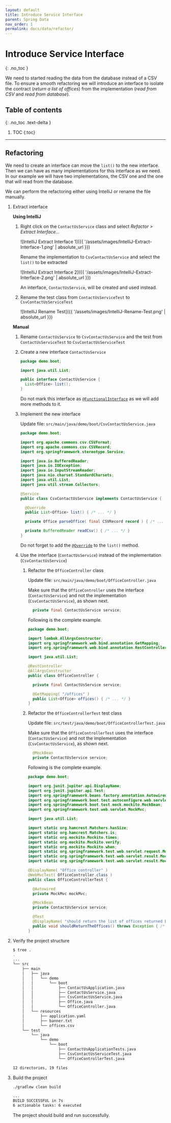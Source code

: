 ```yaml
---
layout: default
title: Introduce Service Interface
parent: Spring Data
nav_order: 1
permalink: docs/data/refactor/
---
```


# Introduce Service Interface
{: .no_toc }

We need to started reading the data from the database instead of a CSV file.  To ensure a smooth refactoring we will introduce an interface to isolate the contract (_return a list of offices_) from the implementation (_read from CSV_ and _read from database_).

## Table of contents
{: .no_toc .text-delta }

1. TOC
{:toc}

---

## Refactoring

We need to create an interface can move the `list()` to the new interface.  Then we can have as many implementations for this interface as we need.  In our example we will have two implementations, the CSV one and the one that will read from the database.

We can perform the refactoring either using IntelliJ or rename the file manually.

1. Extract interface

   **Using IntelliJ**

   1. Right click on the `ContactUsService` class and select _Refactor > Extract Interface..._

      ![IntelliJ Extract Interface 1]({{ '/assets/images/IntelliJ-Extract-Interface-1.png' | absolute_url }})

      Rename the implementation to `CsvContactUsService` and select the `list()` to be extracted

      ![IntelliJ Extract Interface 2]({{ '/assets/images/IntelliJ-Extract-Interface-2.png' | absolute_url }})

      An interface, `ContactUsService`, will be created and used instead.

   1. Rename the test class from `ContactUsServiceTest` to `CsvContactUsServiceTest`

      ![IntelliJ Rename Test]({{ '/assets/images/IntelliJ-Rename-Test.png' | absolute_url }})

   **Manual**

   1. Rename `ContactUsService` to `CsvContactUsService` and the test from `ContactUsServiceTest` to `CsvContactUsServiceTest`

   1. Create a new interface `ContactUsService`

      ```java
      package demo.boot;

      import java.util.List;

      public interface ContactUsService {
        List<Office> list();
      }
      ```

      Do not mark this interface as [`@FunctionalInterface`](https://docs.oracle.com/en/java/javase/14/docs/api/java.base/java/lang/FunctionalInterface.html) as we will add more methods to it.

   1. Implement the new interface

      Update file: `src/main/java/demo/boot/CsvContactUsService.java`

      ```java
      package demo.boot;

      import org.apache.commons.csv.CSVFormat;
      import org.apache.commons.csv.CSVRecord;
      import org.springframework.stereotype.Service;

      import java.io.BufferedReader;
      import java.io.IOException;
      import java.io.InputStreamReader;
      import java.nio.charset.StandardCharsets;
      import java.util.List;
      import java.util.stream.Collectors;

      @Service
      public class CsvContactUsService implements ContactUsService {

        @Override
        public List<Office> list() { /* ... */ }

        private Office parseOffice( final CSVRecord record ) { /* ... */ }

        private BufferedReader readCsv() { /* ... */ }
      }
      ```

      Do not forget to add the [`@Override`](https://docs.oracle.com/en/java/javase/14/docs/api/java.base/java/lang/Override.html) to the `list()` method.

   1. Use the interface (`ContactUsService`) instead of the implementation (`CsvContactUsService`)

      1. Refactor the `OfficeController` class

         Update file: `src/main/java/demo/boot/OfficeController.java`

         Make sure that the `OfficeController` uses the interface (`ContactUsService`) and not the implementation (`CsvContactUsService`), as shown next.

         ```java
           private final ContactUsService service;
         ```

         Following is the complete example.

         ```java
         package demo.boot;

         import lombok.AllArgsConstructor;
         import org.springframework.web.bind.annotation.GetMapping;
         import org.springframework.web.bind.annotation.RestController;

         import java.util.List;

         @RestController
         @AllArgsConstructor
         public class OfficeController {

           private final ContactUsService service;

           @GetMapping( "/offices" )
           public List<Office> offices() { /* ... */ }
         }
         ```

      1. Refactor the `OfficeControllerTest` test class

         Update file: `src/test/java/demo/boot/OfficeControllerTest.java`

         Make sure that the `OfficeControllerTest` uses the interface (`ContactUsService`) and not the implementation (`CsvContactUsService`), as shown next.

         ```java
           @MockBean
           private ContactUsService service;
         ```

         Following is the complete example.

         ```java
         package demo.boot;

         import org.junit.jupiter.api.DisplayName;
         import org.junit.jupiter.api.Test;
         import org.springframework.beans.factory.annotation.Autowired;
         import org.springframework.boot.test.autoconfigure.web.servlet.WebMvcTest;
         import org.springframework.boot.test.mock.mockito.MockBean;
         import org.springframework.test.web.servlet.MockMvc;

         import java.util.List;

         import static org.hamcrest.Matchers.hasSize;
         import static org.hamcrest.Matchers.is;
         import static org.mockito.Mockito.times;
         import static org.mockito.Mockito.verify;
         import static org.mockito.Mockito.when;
         import static org.springframework.test.web.servlet.request.MockMvcRequestBuilders.get;
         import static org.springframework.test.web.servlet.result.MockMvcResultMatchers.jsonPath;
         import static org.springframework.test.web.servlet.result.MockMvcResultMatchers.status;

         @DisplayName( "Office controller" )
         @WebMvcTest( OfficeController.class )
         public class OfficeControllerTest {

           @Autowired
           private MockMvc mockMvc;

           @MockBean
           private ContactUsService service;

           @Test
           @DisplayName( "should return the list of offices returned by the service" )
           public void shouldReturnTheOffices() throws Exception { /* ... */ }
         }
         ```

1. Verify the project structure

   ```bash
   $ tree .
   .
   ...
   └── src
       ├── main
       │   ├── java
       │   │   └── demo
       │   │       └── boot
       │   │           ├── ContactUsApplication.java
       │   │           ├── ContactUsService.java
       │   │           ├── CsvContactUsService.java
       │   │           ├── Office.java
       │   │           └── OfficeController.java
       │   └── resources
       │       ├── application.yaml
       │       ├── banner.txt
       │       └── offices.csv
       └── test
           └── java
               └── demo
                   └── boot
                       ├── ContactUsApplicationTests.java
                       ├── CsvContactUsServiceTest.java
                       └── OfficeControllerTest.java

   12 directories, 19 files
   ```

1. Build the project

   ```bash
   ./gradlew clean build

   ...
   BUILD SUCCESSFUL in 7s
   6 actionable tasks: 6 executed
   ```

   The project should build and run successfully.
